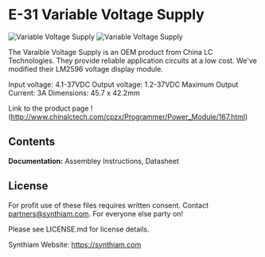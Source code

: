 # E-31 Variable Voltage Supply

![Variable Voltage Supply](https://live.staticflickr.com/65535/32801180347_81f0c5c0d8_k.jpg)
![Variable Voltage Supply](https://live.staticflickr.com/65535/40778036753_8ce8609811_k.jpg)

The Varaible Voltage Supply is an OEM product from China LC Technologies. They provide reliable application circuits at a low cost. We've modified their LM2596 voltage display module.

Input voltage: 4.1-37VDC
Output voltage: 1.2-37VDC
Maximum Output Current: 3A
Dimensions: 45.7 x 42.2mm

Link to the product page !(http://www.chinalctech.com/cpzx/Programmer/Power_Module/167.html)

## Contents

**Documentation:** Assembley Instructions, Datasheet

## License

For profit use of these files requires written consent. Contact partners@synthiam.com. For everyone else party on!

Please see LICENSE.md for license details.

Synthiam Website: https://synthiam.com
